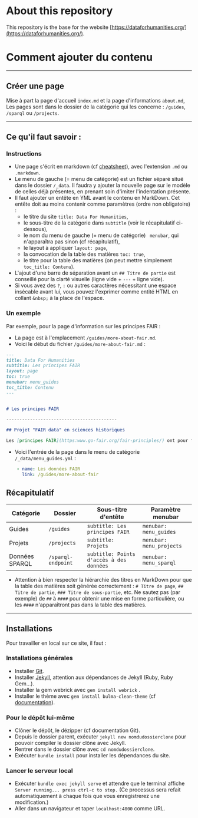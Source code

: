 # About this repository

This repository is the base for the website [https://dataforhumanities.org/](https://dataforhumanities.org/).

# Comment ajouter du contenu

--------------------------------------------------

## Créer une page

Mise à part la page d'accueil `index.md` et la page d'informations `about.md`, Les pages sont dans le dossier de la catégorie qui les concerne : `/guides`, `/sparql` ou `/projects`.

-------------------------

## Ce qu'il faut savoir :

### Instructions

* Une page s'écrit en markdown (cf [cheatsheet](https://github.com/adam-p/markdown-here/wiki/Markdown-Cheatsheet)), avec l'extension `.md` ou `.markdown`.
* Le menu de gauche (= menu de catégorie) est un fichier séparé situé dans le dossier `/_data`. Il faudra y ajouter la nouvelle page sur le modèle de celles déjà présentes, en prenant soin d'imiter l'indentation présente.
* Il faut ajouter un entête en YML avant le contenu en MarkDown. Cet entête doit au moins contenir comme paramètres (ordre non obligatoire) :
	- le titre du site `title: Data For Humanities`,
	- le sous-titre de la catégorie dans `subtitle` (voir le récapitulatif ci-dessous),
	- le nom du menu de gauche (= menu de catégorie) ` menubar`, qui n'apparaîtra pas sinon (cf récapitulatif),
	- le layout à appliquer `layout: page`,
	- la convocation de la table des matières `toc: true`,
	- le titre pour la table des matières (on peut mettre simplement `toc_title: Contenu`).
* L'ajout d'une barre de séparation avant un `## Titre de partie` est conseillé pour la clarté visuelle (ligne vide + `---` + ligne vide).
* Si vous avez des `?`, `:` ou autres caractères nécessitant une espace insécable avant lui, vous pouvez l'exprimer comme entité HTML en collant `&nbsp;` à la place de l'espace.


### Un exemple

Par exemple, pour la page d'information sur les principes FAIR :

* La page est à l'emplacement `/guides/more-about-fair.md`.
* Voici le début du fichier  `/guides/more-about-fair.md` :
```md
---
title: Data For Humanities
subtitle: Les principes FAIR
layout: page
toc: true
menubar: menu_guides
toc_title: Contenu
---


# Les principes FAIR

------------------------------------------

## Projet "FAIR data" en sciences historiques

Les [principes FAIR](https:www.go-fair.org/fair-principles/) ont pour finalité…
```
* Voici l'entrée de la page dans le menu de catégorie `/_data/menu_guides.yml` :
```yml
    - name: Les données FAIR
      link: /guides/more-about-fair
```

## Récapitulatif

| Catégorie | Dossier | Sous-titre d'entête | Paramètre menubar |
| ------- | ---------- | -------- | -------|
| Guides | `/guides` | `subtitle: Les principes FAIR` | `menubar: menu_guides` |
| Projets | `/projects` | `subtitle: Projets` | `menubar: menu_projects` |
| Données SPARQL | `/sparql-endpoint` | `subtitle: Points d'accès à des données` | `menubar: menu_sparql` |
* Attention à bien respecter la hiérarchie des titres en MarkDown pour que la table des matières soit générée correctement : `# Titre de page`, `## Titre de partie`, `### Titre de sous-partie`, etc. Ne sautez pas (par exemple) de `##` à `####` pour obtenir une mise en forme particulière, ou les `####` n'apparaîtront pas dans la table des matières.

------------

## Installations

Pour travailler en local sur ce site, il faut :

### Installations générales

* Installer [Git](https://git-scm.com/).
* Installer [Jekyll](https://jekyllrb.com/docs/), attention aux dépendances de Jekyll (Ruby, Ruby Gem…).
* Installer la gem webrick avec `gem install webrick` .
* Installer le thème avec `gem install bulma-clean-theme` (cf [documentation](https://www.csrhymes.com/bulma-clean-theme/docs/getting-started/installation/)).

### Pour le dépôt lui-même

* Clôner le dépôt, le dézipper (cf documentation Git).
* Depuis le dossier parent, exécuter `jekyll new nomdudossierclone` pour pouvoir compiler le dossier clône avec Jekyll.
* Rentrer dans le dossier clône avec `cd nomdudossierclone`.
* Exécuter `bundle install` pour installer les dépendances du site.

### Lancer le serveur local

* Exécuter `bundle exec jekyll serve` et attendre que le terminal affiche `Server running... press ctrl-c to stop.` (Ce processus sera refait automatiquement à chaque fois que vous enregistrerez une modification.)
* Aller dans un navigateur et taper `localhost:4000` comme URL.
